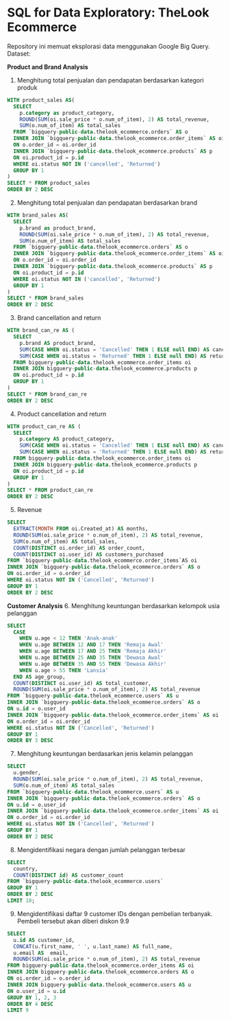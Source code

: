 # SQL for Data Exploratory: TheLook Ecommerce
Repository ini memuat eksplorasi data menggunakan Google Big Query.
Dataset: 

**Product and Brand Analysis**
1. Menghitung total penjualan dan pendapatan berdasarkan kategori produk
```sql
WITH product_sales AS(
  SELECT 
    p.category as product_category,
    ROUND(SUM(oi.sale_price * o.num_of_item), 2) AS total_revenue,
    SUM(o.num_of_item) AS total_sales
  FROM `bigquery-public-data.thelook_ecommerce.orders` AS o
  INNER JOIN `bigquery-public-data.thelook_ecommerce.order_items` AS oi
  ON o.order_id = oi.order_id
  INNER JOIN `bigquery-public-data.thelook_ecommerce.products` AS p 
  ON oi.product_id = p.id
  WHERE oi.status NOT IN ('cancelled', 'Returned')
  GROUP BY 1
)
SELECT * FROM product_sales
ORDER BY 2 DESC
```

2. Menghitung total penjualan dan pendapatan berdasarkan brand
```sql
WITH brand_sales AS(
  SELECT 
    p.brand as product_brand,
    ROUND(SUM(oi.sale_price * o.num_of_item), 2) AS total_revenue,
    SUM(o.num_of_item) AS total_sales
  FROM `bigquery-public-data.thelook_ecommerce.orders` AS o
  INNER JOIN `bigquery-public-data.thelook_ecommerce.order_items` AS oi
  ON o.order_id = oi.order_id
  INNER JOIN `bigquery-public-data.thelook_ecommerce.products` AS p 
  ON oi.product_id = p.id
  WHERE oi.status NOT IN ('cancelled', 'Returned')
  GROUP BY 1
)
SELECT * FROM brand_sales
ORDER BY 2 DESC
```
3. Brand cancellation and return
```sql
WITH brand_can_re AS (
  SELECT
    p.brand AS product_brand,
    SUM(CASE WHEN oi.status = 'Cancelled' THEN 1 ELSE null END) AS cancelled,
    SUM(CASE WHEN oi.status = 'Returned' THEN 1 ELSE null END) AS returned
  FROM bigquery-public-data.thelook_ecommerce.order_items oi
  INNER JOIN bigquery-public-data.thelook_ecommerce.products p
  ON oi.product_id = p.id
  GROUP BY 1
)
SELECT * FROM brand_can_re
ORDER BY 2 DESC
```

4. Product cancellation and return
```sql
WITH product_can_re AS (
  SELECT
    p.category AS product_category,
    SUM(CASE WHEN oi.status = 'Cancelled' THEN 1 ELSE null END) AS cancelled,
    SUM(CASE WHEN oi.status = 'Returned' THEN 1 ELSE null END) AS returned
  FROM bigquery-public-data.thelook_ecommerce.order_items oi
  INNER JOIN bigquery-public-data.thelook_ecommerce.products p
  ON oi.product_id = p.id
  GROUP BY 1
)
SELECT * FROM product_can_re
ORDER BY 2 DESC
```

5. Revenue
```sql
SELECT
  EXTRACT(MONTH FROM oi.Created_at) AS months,
  ROUND(SUM(oi.sale_price * o.num_of_item), 2) AS total_revenue,
  SUM(o.num_of_item) AS total_sales,
  COUNT(DISTINCT oi.order_id) AS order_count,
  COUNT(DISTINCT oi.user_id) AS customers_purchased
FROM `bigquery-public-data.thelook_ecommerce.order_items`AS oi
INNER JOIN `bigquery-public-data.thelook_ecommerce.orders` AS o 
ON oi.order_id = o.order_id
WHERE oi.status NOT IN ('Cancelled', 'Returned')
GROUP BY 1
ORDER BY 2 DESC
```

**Customer Analysis**
6. Menghitung keuntungan berdasarkan kelompok usia pelanggan
```sql
SELECT 
  CASE 
    WHEN u.age < 12 THEN 'Anak-anak'
    WHEN u.age BETWEEN 12 AND 17 THEN 'Remaja Awal'
    WHEN u.age BETWEEN 17 AND 25 THEN 'Remaja Akhir'
    WHEN u.age BETWEEN 25 AND 35 THEN 'Dewasa Awal'
    WHEN u.age BETWEEN 35 AND 55 THEN 'Dewasa Akhir'
    WHEN u.age > 55 THEN 'Lansia'
  END AS age_group,
  COUNT(DISTINCT oi.user_id) AS total_customer,
  ROUND(SUM(oi.sale_price * o.num_of_item), 2) AS total_revenue
FROM `bigquery-public-data.thelook_ecommerce.users` AS u
INNER JOIN `bigquery-public-data.thelook_ecommerce.orders` AS o 
ON u.id = o.user_id
INNER JOIN `bigquery-public-data.thelook_ecommerce.order_items` AS oi
ON o.order_id = oi.order_id
WHERE oi.status NOT IN ('Cancelled', 'Returned') 
GROUP BY 1
ORDER BY 3 DESC
```

7. Menghitung keuntungan berdasarkan jenis kelamin pelanggan
```sql
SELECT 
  u.gender,
  ROUND(SUM(oi.sale_price * o.num_of_item), 2) AS total_revenue,
  SUM(o.num_of_item) AS total_sales
FROM `bigquery-public-data.thelook_ecommerce.users` AS u
INNER JOIN `bigquery-public-data.thelook_ecommerce.orders` AS o 
ON u.id = o.user_id
INNER JOIN `bigquery-public-data.thelook_ecommerce.order_items` AS oi
ON o.order_id = oi.order_id
WHERE oi.status NOT IN ('Cancelled', 'Returned')
GROUP BY 1
ORDER BY 2 DESC
```

8. Mengidentifikasi negara dengan jumlah pelanggan terbesar
```sql
SELECT 
  country,
  COUNT(DISTINCT id) AS customer_count
FROM `bigquery-public-data.thelook_ecommerce.users` 
GROUP BY 1
ORDER BY 2 DESC
LIMIT 10;
```

9. Mengidentifikasi daftar 9 customer IDs dengan pembelian terbanyak. Pembeli tersebut akan diberi diskon 9.9
```sql
SELECT
  u.id AS customer_id,
  CONCAT(u.first_name, ' ', u.last_name) AS full_name,
  u.email AS  email,
  ROUND(SUM(oi.sale_price * o.num_of_item), 2) AS total_revenue
FROM bigquery-public-data.thelook_ecommerce.order_items AS oi
INNER JOIN bigquery-public-data.thelook_ecommerce.orders AS o
ON oi.order_id = o.order_id
INNER JOIN bigquery-public-data.thelook_ecommerce.users AS u
ON o.user_id = u.id
GROUP BY 1, 2, 3
ORDER BY 4 DESC
LIMIT 9
```
